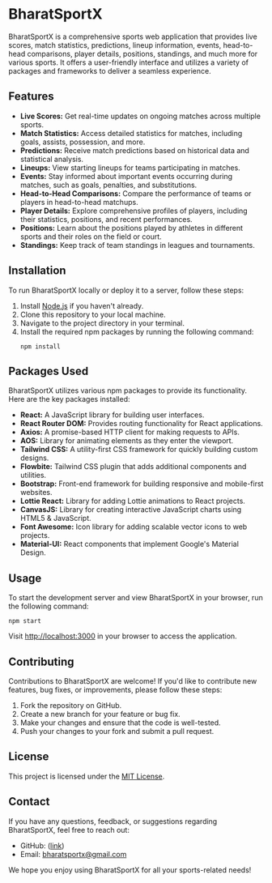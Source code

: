 # BharatSportX

BharatSportX is a comprehensive sports web application that provides live scores, match statistics, predictions, lineup information, events, head-to-head comparisons, player details, positions, standings, and much more for various sports. It offers a user-friendly interface and utilizes a variety of packages and frameworks to deliver a seamless experience.

## Features

- **Live Scores:** Get real-time updates on ongoing matches across multiple sports.
- **Match Statistics:** Access detailed statistics for matches, including goals, assists, possession, and more.
- **Predictions:** Receive match predictions based on historical data and statistical analysis.
- **Lineups:** View starting lineups for teams participating in matches.
- **Events:** Stay informed about important events occurring during matches, such as goals, penalties, and substitutions.
- **Head-to-Head Comparisons:** Compare the performance of teams or players in head-to-head matchups.
- **Player Details:** Explore comprehensive profiles of players, including their statistics, positions, and recent performances.
- **Positions:** Learn about the positions played by athletes in different sports and their roles on the field or court.
- **Standings:** Keep track of team standings in leagues and tournaments.

## Installation

To run BharatSportX locally or deploy it to a server, follow these steps:

1. Install [Node.js](https://nodejs.org/) if you haven't already.
2. Clone this repository to your local machine.
3. Navigate to the project directory in your terminal.
4. Install the required npm packages by running the following command:
   ```
   npm install
   ```

## Packages Used

BharatSportX utilizes various npm packages to provide its functionality. Here are the key packages installed:

- **React:** A JavaScript library for building user interfaces.
- **React Router DOM:** Provides routing functionality for React applications.
- **Axios:** A promise-based HTTP client for making requests to APIs.
- **AOS:** Library for animating elements as they enter the viewport.
- **Tailwind CSS:** A utility-first CSS framework for quickly building custom designs.
- **Flowbite:** Tailwind CSS plugin that adds additional components and utilities.
- **Bootstrap:** Front-end framework for building responsive and mobile-first websites.
- **Lottie React:** Library for adding Lottie animations to React projects.
- **CanvasJS:** Library for creating interactive JavaScript charts using HTML5 & JavaScript.
- **Font Awesome:** Icon library for adding scalable vector icons to web projects.
- **Material-UI:** React components that implement Google's Material Design.

## Usage

To start the development server and view BharatSportX in your browser, run the following command:

```
npm start
```

Visit [http://localhost:3000](http://localhost:3000) in your browser to access the application.

## Contributing

Contributions to BharatSportX are welcome! If you'd like to contribute new features, bug fixes, or improvements, please follow these steps:

1. Fork the repository on GitHub.
2. Create a new branch for your feature or bug fix.
3. Make your changes and ensure that the code is well-tested.
4. Push your changes to your fork and submit a pull request.

## License

This project is licensed under the [MIT License](LICENSE).

## Contact

If you have any questions, feedback, or suggestions regarding BharatSportX, feel free to reach out:

- GitHub: ([link](https://github.com/BharatSportX/Bharat-SportX))
- Email: bharatsportx@gmail.com

We hope you enjoy using BharatSportX for all your sports-related needs!
